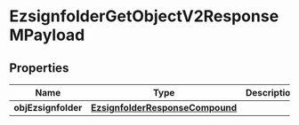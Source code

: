 
# EzsignfolderGetObjectV2ResponseMPayload

## Properties
| Name | Type | Description | Notes |
| ------------ | ------------- | ------------- | ------------- |
| **objEzsignfolder** | [**EzsignfolderResponseCompound**](EzsignfolderResponseCompound.md) |  |  |




